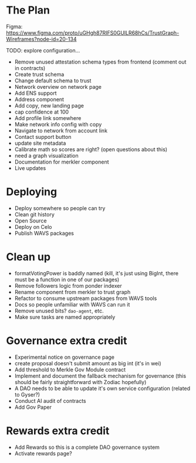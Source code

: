# The Plan

Figma: https://www.figma.com/proto/uGHgh87RIFS0GUlLR68hCs/TrustGraph-Wireframes?node-id=20-134

TODO: explore configuration...

- Remove unused attestation schema types from frontend (comment out in contracts)
- Create trust schema
- Change default schema to trust
- Network overview on network page
- Add ENS support
- Address component
- Add copy, new landing page
- cap confidence at 100
- Add profile link somewhere
- Make network info config with copy
- Navigate to network from account link
- Contact support button
- update site metadata
- Calibrate math so scores are right? (open questions about this)
- need a graph visualization
- Documentation for merkler component
- Live updates

# Deploying
- Deploy somewhere so people can try
- Clean git history
- Open Source
- Deploy on Celo
- Publish WAVS packages


# Clean up
- formatVotingPower is baddly named (kill, it's just using BigInt, there must be a function in one of our packages)
- Remove followers logic from ponder indexer
- Rename component from merkler to trust graph
- Refactor to consume upstream packages from WAVS tools
- Docs so people unfamiliar with WAVS can run it
- Remove unused bits? `dao-agent`, etc.
- Make sure tasks are named appropriately

# Governance extra credit
- Experimental notice on governance page
- create proposal doesn't submit amount as big int (it's in wei)
- Add threshold to Merkle Gov Module contract
- Implement and document the fallback mechanism for governance (this should be fairly straightforward with Zodiac hopefully)
- A DAO needs to be able to update it's own service configuration (related to Gyser?)
- Conduct AI audit of contracts
- Add Gov Paper

# Rewards extra credit
- Add Rewards so this is a complete DAO governance system
- Activate rewards page?
